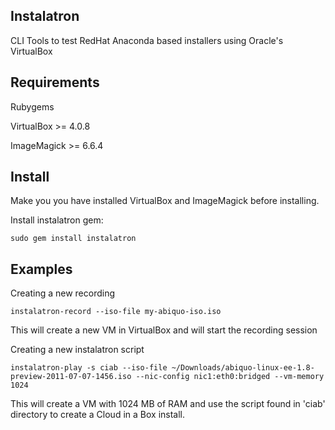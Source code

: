 Instalatron
-----------
CLI Tools to test RedHat Anaconda based installers using Oracle's VirtualBox

Requirements
------------
Rubygems

VirtualBox >= 4.0.8

ImageMagick >=  6.6.4

Install
-------

Make you you have installed VirtualBox and ImageMagick before installing.

Install instalatron gem:

`sudo gem install instalatron`

 
Examples
--------

Creating a new recording

`instalatron-record --iso-file my-abiquo-iso.iso`

This will create a new VM in VirtualBox and will start the recording session

Creating a new instalatron script

`instalatron-play -s ciab --iso-file ~/Downloads/abiquo-linux-ee-1.8-preview-2011-07-07-1456.iso --nic-config nic1:eth0:bridged --vm-memory 1024`

This will create a VM with 1024 MB of RAM and use the script found in 'ciab' directory to create a Cloud in a Box install.

